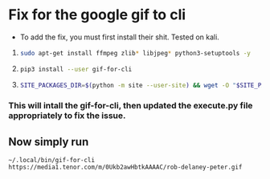 # Fix for the google gif to cli

- To add the fix, you must first install their shit. Tested on kali.

1. ```bash
   sudo apt-get install ffmpeg zlib* libjpeg* python3-setuptools -y
   ```
2. ```bash
   pip3 install --user gif-for-cli
   ```
3. ```bash
   SITE_PACKAGES_DIR=$(python -m site --user-site) && wget -O "$SITE_PACKAGES_DIR/gif_for_cli/execute.py" "https://github.com/pentestfunctions/gif-for-cli-fix/raw/main/execute.py"
   ```

### This will intall the gif-for-cli, then updated the execute.py file appropriately to fix the issue. 

## Now simply run
```
~/.local/bin/gif-for-cli https://media1.tenor.com/m/0Ukb2awHbtkAAAAC/rob-delaney-peter.gif
```
